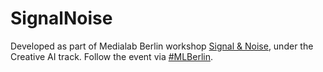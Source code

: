 
# SignalNoise

Developed as part of Medialab Berlin workshop [Signal & Noise](https://www.media.mit.edu/events/mlberlin-signalandnoise/), under the Creative AI track. Follow the event via [#MLBerlin](https://twitter.com/hashtag/mlberlin).


